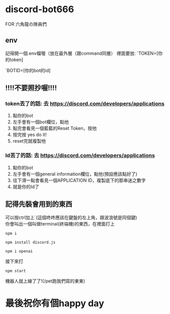 # discord-bot666
FOR 六角龍の隊員們

## env
記得開一個.env檔喔（放在最外層（跟command同層）
裡面要放:
`TOKEN=[你的token]

`BOTID=[你的bot的id]
## !!!!不要照抄喔!!!!
### token丟了的話: 去 https://discord.com/developers/applications 
1. 點你的bot
2. 左手會有一個bot欄位，點他
3. 點完會看見一個藍藍的Reset Token，按他
4. 按完按 yes do it!
5. reset完就複製他
### Id丟了的話: 去 https://discord.com/developers/applications 
1. 點你的bot
2. 左手會有一個general information欄位，點他(預設應該點好了)
3. 往下滑一點會看見一個APPLICATION ID，複製底下的那串迷之數字
4. 就是你的Id了

## 記得先裝會用到的東西

可以按ctrl加上\`(這個咚咚應該在鍵盤的左上角，跟波浪號是同個鍵)</br>你會叫出一個叫做terminal(終端機)的東西，在裡面打上

`npm i`

`npm install discord.js`

`npm i openai`

接下來打

`npm start`

機器人就上線了了!(/pet跑我們寫的東東)

# 最後祝你有個happy day
